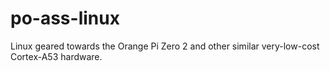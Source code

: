 # po-ass-linux
Linux geared towards the Orange Pi Zero 2 and other similar very-low-cost Cortex-A53 hardware.
